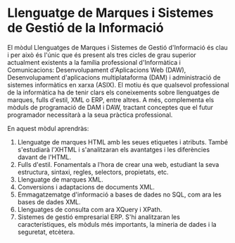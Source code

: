 # Llenguatge de Marques i Sistemes de Gestió de la Informació

El mòdul Llenguatges de Marques i Sistemes de Gestió d'Informació és clau i per això és l'únic que és present als tres cicles de grau superior actualment existents a la família professional d'Informàtica i Comunicacions: Desenvolupament d'Aplicacions Web (DAW), Desenvolupament d'aplicacions multiplataforma (DAM) i administració de sistemes informàtics en xarxa (ASIX). El motiu és que qualsevol professional de la informàtica ha de tenir clars els coneixements sobre llenguatges de marques, fulls d'estil, XML o ERP, entre altres. A més, complementa els mòduls de programació de DAM i DAW, tractant conceptes que el futur programador necessitarà a la seua pràctica professional.

En aquest mòdul aprendràs:

1. Llenguatge de marques HTML amb les seues etiquetes i atributs. També s'estudiarà l'XHTML i s'analitzaran els avantatges i les diferències davant de l'HTML.
2. Fulls d'estil. Fonamentals a l'hora de crear una web, estudiant la seva estructura, sintaxi, regles, selectors, propietats, etc.
3. Llenguatge de marques XML.
4. Conversions i adaptacions de documents XML. 
5. Emmagatzematge d'informació a bases de dades no SQL, com ara les bases de dades XML.
6. Llenguatges de consulta com ara XQuery i XPath.
7. Sistemes de gestió empresarial ERP. S'hi analitzaran les característiques, els mòduls més importants, la mineria de dades i la seguretat, etcètera.

